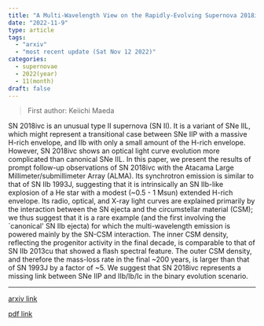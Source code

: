 ```yaml
---
title: "A Multi-Wavelength View on the Rapidly-Evolving Supernova 2018ivc: An Analog of SN IIb 1993J but Powered Primarily by Circumstellar Interaction"
date: "2022-11-9"
type: article
tags:
  - "arxiv"
  - "most recent update (Sat Nov 12 2022)"
categories:
  - supernovae
  - 2022(year)
  - 11(month)
draft: false
---
```


> First author: Keiichi Maeda

 SN 2018ivc is an unusual type II supernova (SN II). It is a variant of SNe
IIL, which might represent a transitional case between SNe IIP with a massive
H-rich envelope, and IIb with only a small amount of the H-rich envelope.
However, SN 2018ivc shows an optical light curve evolution more complicated
than canonical SNe IIL. In this paper, we present the results of prompt
follow-up observations of SN 2018ivc with the Atacama Large
Millimeter/submillimeter Array (ALMA). Its synchrotron emission is similar to
that of SN IIb 1993J, suggesting that it is intrinsically an SN IIb-like
explosion of a He star with a modest (~0.5 - 1 Msun) extended H-rich envelope.
Its radio, optical, and X-ray light curves are explained primarily by the
interaction between the SN ejecta and the circumstellar material (CSM); we thus
suggest that it is a rare example (and the first involving the `canonical' SN
IIb ejecta) for which the multi-wavelength emission is powered mainly by the
SN-CSM interaction. The inner CSM density, reflecting the progenitor activity
in the final decade, is comparable to that of SN IIb 2013cu that showed a flash
spectral feature. The outer CSM density, and therefore the mass-loss rate in
the final ~200 years, is larger than that of SN 1993J by a factor of ~5. We
suggest that SN 2018ivc represents a missing link between SNe IIP and IIb/Ib/Ic
in the binary evolution scenario.

---
[arxiv link](http://arxiv.org/abs/2211.04808v1)

[pdf link](http://arxiv.org/pdf/2211.04808v1)
